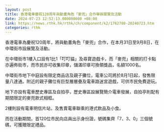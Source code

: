 ```yaml
---
layout: post
title: 香港電車慶祝120周年與動畫角色「麥兜」合作舉辦展覽及活動
date: 2024-07-23 12:52:13.000000000 +08:00
link: https://news.rthk.hk/rthk/ch/component/k2/1762780-20240723.htm
categories: rthk
---
```


香港電車為慶祝120周年，將與動畫角色「麥兜」合作，在本月31日至9月8日，在中環街市設展覽及活動。

在中環街市1樓入口設有1比1「叮叮貓」及尋寶遊戲卡，而「麥兜」相關的打卡點亦遍佈街市，而市民亦可收集印章，儲滿印章可換領獎品，名額1000名。

中環街市地下中庭設有限定商品店及親子攤位，電車公司將於8月1日起，發售限量八達通。附近的親子攤位有巨型層層疊及電車路迷宮遊戲，可供市民免費遊玩。

地下亦設有電車歷史專區及自拍亭，歷史專區設展覽簡介電車發展，自拍亭則配有期間限定的麥兜款式相框。

2樓則設有電車明信片站，及售賣電車聯乘的港式飲品及小食。

而在活動期間，首120位市民向店員出示身份證，號碼集齊「7、3、0」三個號碼，可獲贈限定禮品。
